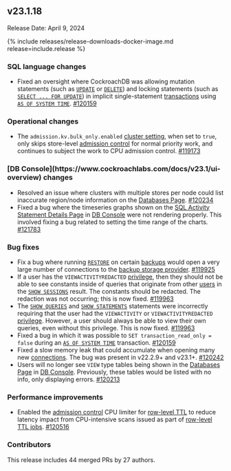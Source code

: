 ## v23.1.18

Release Date: April 9, 2024

{% include releases/release-downloads-docker-image.md release=include.release %}

<h3 id="v23-1-18-sql-language-changes">SQL language changes</h3>

- Fixed an oversight where CockroachDB was allowing mutation statements (such as [`UPDATE`](https://www.cockroachlabs.com/docs/v23.1/update) or [`DELETE`](https://www.cockroachlabs.com/docs/v23.1/delete)) and locking statements (such as [`SELECT ... FOR UPDATE`](https://www.cockroachlabs.com/docs/v23.1/select-for-update)) in implicit single-statement [transactions](https://www.cockroachlabs.com/docs/v23.1/transactions) using [`AS OF SYSTEM TIME`](https://www.cockroachlabs.com/docs/v23.1/as-of-system-time). [#120159][#120159]

<h3 id="v23-1-18-operational-changes">Operational changes</h3>

- The `admission.kv.bulk_only.enabled` [cluster setting](https://www.cockroachlabs.com/docs/v23.1/cluster-settings#setting-admission-kv-bulk-only-enabled), when set to `true`, only skips store-level [admission control](https://www.cockroachlabs.com/docs/v23.1/admission-control) for normal priority work, and continues to subject the work to CPU admission control. [#119173][#119173]

<h3 id="v23-1-18-db-console-changes">[DB Console](https://www.cockroachlabs.com/docs/v23.1/ui-overview) changes</h3>

- Resolved an issue where clusters with multiple stores per node could list inaccurate region/node information on the [Databases Page](https://www.cockroachlabs.com/docs/v23.1/ui-databases-page). [#120234][#120234]
- Fixed a bug where the timeseries graphs shown on the [SQL Activity Statement Details Page](https://www.cockroachlabs.com/docs/v23.1/ui-statements-page) in [DB Console](https://www.cockroachlabs.com/docs/v23.1/ui-overview) were not rendering properly. This involved fixing a bug related to setting the time range of the charts. [#121783][#121783]

<h3 id="v23-1-18-bug-fixes">Bug fixes</h3>

- Fix a bug where running [`RESTORE`](https://www.cockroachlabs.com/docs/v23.1/restore) on certain [backups](https://www.cockroachlabs.com/docs/v23.1/backup-and-restore-overview) would open a very large number of connections to the [backup storage provider](https://www.cockroachlabs.com/docs/v23.1/use-cloud-storage). [#119925][#119925]
- If a user has the `VIEWACTIVITYREDACTED` [privilege](https://www.cockroachlabs.com/docs/v23.1/security-reference/authorization#managing-privileges), then they should not be able to see constants inside of queries that originate from other [users](https://www.cockroachlabs.com/docs/v23.1/security-reference/authorization#roles) in the [`SHOW SESSIONS`](https://www.cockroachlabs.com/docs/v23.1/show-sessions) result. The constants should be redacted. The redaction was not occurring; this is now fixed. [#119963][#119963]
- The [`SHOW QUERIES`](https://www.cockroachlabs.com/docs/v23.1/show-queries) and [`SHOW STATEMENTS`](https://www.cockroachlabs.com/docs/v23.1/show-statements) statements were incorrectly requiring that the user had the `VIEWACTIVITY` or `VIEWACTIVITYREDACTED` [privilege](https://www.cockroachlabs.com/docs/v23.1/security-reference/authorization#managing-privileges). However, a user should always be able to view their own queries, even without this privilege. This is now fixed. [#119963][#119963]
- Fixed a bug in which it was possible to `SET transaction_read_only = false` during an [`AS OF SYSTEM TIME`](https://www.cockroachlabs.com/docs/v23.1/as-of-system-time) transaction. [#120159][#120159]
- Fixed a slow memory leak that could accumulate when opening many new [connections](https://www.cockroachlabs.com/docs/v23.1/connection-pooling). The bug was present in v22.2.9+ and v23.1+. [#120242][#120242]
- Users will no longer see `VIEW` type tables being shown in the [Databases Page](https://www.cockroachlabs.com/docs/v23.1/ui-databases-page) in [DB Console](https://www.cockroachlabs.com/docs/v23.1/ui-overview). Previously, these tables would be listed with no info, only displaying errors. [#120213][#120213]

<h3 id="v23-1-18-performance-improvements">Performance improvements</h3>

- Enabled the [admission control](https://www.cockroachlabs.com/docs/v23.1/admission-control) CPU limiter for [row-level TTL](https://www.cockroachlabs.com/docs/v23.1/row-level-ttl) to reduce latency impact from CPU-intensive scans issued as part of [row-level TTL jobs](https://www.cockroachlabs.com/docs/v23.1/row-level-ttl#view-scheduled-ttl-jobs). [#120516][#120516]

<div class="release-note-contributors" markdown="1">

<h3 id="v23-1-18-contributors">Contributors</h3>

This release includes 44 merged PRs by 27 authors.

</div>

[#119173]: https://github.com/cockroachdb/cockroach/pull/119173
[#119827]: https://github.com/cockroachdb/cockroach/pull/119827
[#119855]: https://github.com/cockroachdb/cockroach/pull/119855
[#119925]: https://github.com/cockroachdb/cockroach/pull/119925
[#119963]: https://github.com/cockroachdb/cockroach/pull/119963
[#119969]: https://github.com/cockroachdb/cockroach/pull/119969
[#120020]: https://github.com/cockroachdb/cockroach/pull/120020
[#120159]: https://github.com/cockroachdb/cockroach/pull/120159
[#120213]: https://github.com/cockroachdb/cockroach/pull/120213
[#120234]: https://github.com/cockroachdb/cockroach/pull/120234
[#120242]: https://github.com/cockroachdb/cockroach/pull/120242
[#120429]: https://github.com/cockroachdb/cockroach/pull/120429
[#120516]: https://github.com/cockroachdb/cockroach/pull/120516
[#121783]: https://github.com/cockroachdb/cockroach/pull/121783
